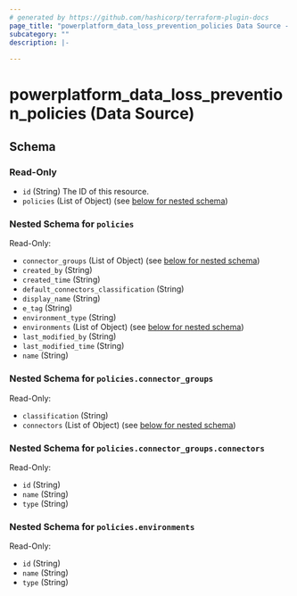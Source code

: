 ```yaml
---
# generated by https://github.com/hashicorp/terraform-plugin-docs
page_title: "powerplatform_data_loss_prevention_policies Data Source - terraform-provider-powerplatform"
subcategory: ""
description: |-
  
---
```


# powerplatform_data_loss_prevention_policies (Data Source)





<!-- schema generated by tfplugindocs -->
## Schema

### Read-Only

- `id` (String) The ID of this resource.
- `policies` (List of Object) (see [below for nested schema](#nestedatt--policies))

<a id="nestedatt--policies"></a>
### Nested Schema for `policies`

Read-Only:

- `connector_groups` (List of Object) (see [below for nested schema](#nestedobjatt--policies--connector_groups))
- `created_by` (String)
- `created_time` (String)
- `default_connectors_classification` (String)
- `display_name` (String)
- `e_tag` (String)
- `environment_type` (String)
- `environments` (List of Object) (see [below for nested schema](#nestedobjatt--policies--environments))
- `last_modified_by` (String)
- `last_modified_time` (String)
- `name` (String)

<a id="nestedobjatt--policies--connector_groups"></a>
### Nested Schema for `policies.connector_groups`

Read-Only:

- `classification` (String)
- `connectors` (List of Object) (see [below for nested schema](#nestedobjatt--policies--connector_groups--connectors))

<a id="nestedobjatt--policies--connector_groups--connectors"></a>
### Nested Schema for `policies.connector_groups.connectors`

Read-Only:

- `id` (String)
- `name` (String)
- `type` (String)



<a id="nestedobjatt--policies--environments"></a>
### Nested Schema for `policies.environments`

Read-Only:

- `id` (String)
- `name` (String)
- `type` (String)


